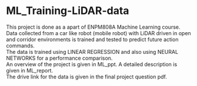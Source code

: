 # ML_Training-LiDAR-data  
This project is done as a apart of ENPM808A Machine Learning course.  
Data collected from a car like robot (mobile robot) with LiDAR driven in open and corridor environments is trained and tested to predict future action commands.   
The data is trained using LINEAR REGRESSION and also using NEURAL NETWORKS for a performance comparison.  
An overview of the project is given in ML_ppt. A detailed description is given in ML_report.  
The drive link for the data is given in the final project question pdf.  
